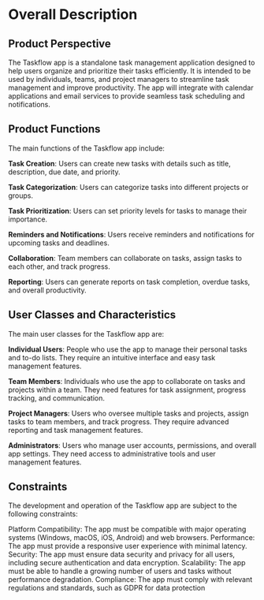 # Overall Description

## Product Perspective

The Taskflow app is a standalone task management application designed to help users organize and prioritize their tasks efficiently. It is intended to be used by individuals, teams, and project managers to streamline task management and improve productivity. The app will integrate with calendar applications and email services to provide seamless task scheduling and notifications.

## Product Functions

The main functions of the Taskflow app include:

**Task Creation**: Users can create new tasks with details such as title, description, due date, and priority.

**Task Categorization**: Users can categorize tasks into different projects or groups.

**Task Prioritization**: Users can set priority levels for tasks to manage their importance.

**Reminders and Notifications**: Users receive reminders and notifications for upcoming tasks and deadlines.

**Collaboration**: Team members can collaborate on tasks, assign tasks to each other, and track progress.

**Reporting**: Users can generate reports on task completion, overdue tasks, and overall productivity.

## User Classes and Characteristics

The main user classes for the Taskflow app are:

**Individual Users**: People who use the app to manage their personal tasks and to-do lists. They require an intuitive interface and easy task management features.

**Team Members**: Individuals who use the app to collaborate on tasks and projects within a team. They need features for task assignment, progress tracking, and communication.

**Project Managers**: Users who oversee multiple tasks and projects, assign tasks to team members, and track progress. They require advanced reporting and task management features.

**Administrators**: Users who manage user accounts, permissions, and overall app settings. They need access to administrative tools and user management features.

## Constraints

The development and operation of the Taskflow app are subject to the following constraints:

Platform Compatibility: The app must be compatible with major operating systems (Windows, macOS, iOS, Android) and web browsers.
Performance: The app must provide a responsive user experience with minimal latency.
Security: The app must ensure data security and privacy for all users, including secure authentication and data encryption.
Scalability: The app must be able to handle a growing number of users and tasks without performance degradation.
Compliance: The app must comply with relevant regulations and standards, such as GDPR for data protection
